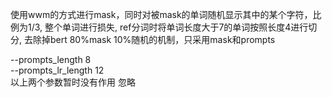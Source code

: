 
使用wwm的方式进行mask，同时对被mask的单词随机显示其中的某个字符，比例为1/3, 整个单词进行损失,
ref分词时将单词长度大于7的单词按照长度4进行切分, 去除掉bert 80%mask 10%随机的机制，只采用mask和prompts


 --prompts_length 8 \
 --prompts_lr_length 12 \
 以上两个参数暂时没有作用 忽略